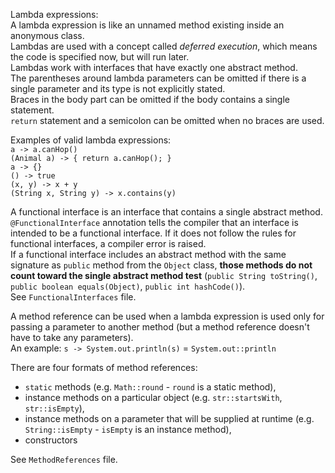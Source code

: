 Lambda expressions:\
A lambda expression is like an unnamed method existing inside an anonymous class.\
Lambdas are used with a concept called _deferred execution_, which means the code is specified now, but will run later.\
Lambdas work with interfaces that have exactly one abstract method.\
The parentheses around lambda parameters can be omitted if there is a single parameter and its type is not explicitly stated.\
Braces in the body part can be omitted if the body contains a single statement.\
`return` statement and a semicolon can be omitted when no braces are used.

Examples of valid lambda expressions:\
`a -> a.canHop()`\
`(Animal a) -> { return a.canHop(); }`\
`a -> {}`\
`() -> true`\
`(x, y) -> x + y`\
`(String x, String y) -> x.contains(y)`

A functional interface is an interface that contains a single abstract method.\
`@FunctionalInterface` annotation tells the compiler that an interface is intended to be a functional interface.
If it does not follow the rules for functional interfaces, a compiler error is raised.\
If a functional interface includes an abstract method with the same signature as `public` method from the `Object` class,
**those methods do not count toward the single abstract method test** (`public String toString()`, 
`public boolean equals(Object)`, `public int hashCode()`).\
See `FunctionalInterfaces` file.

A method reference can be used when a lambda expression is used only for passing a parameter to another method (but
a method reference doesn't have to take any parameters).\
An example: `s -> System.out.println(s)` = `System.out::println`

There are four formats of method references:
* `static` methods (e.g. `Math::round` - `round` is a static method),
* instance methods on a particular object (e.g. `str::startsWith`, `str::isEmpty`),
* instance methods on a parameter that will be supplied at runtime (e.g. `String::isEmpty` - `isEmpty` is an instance method),
* constructors

See `MethodReferences` file.